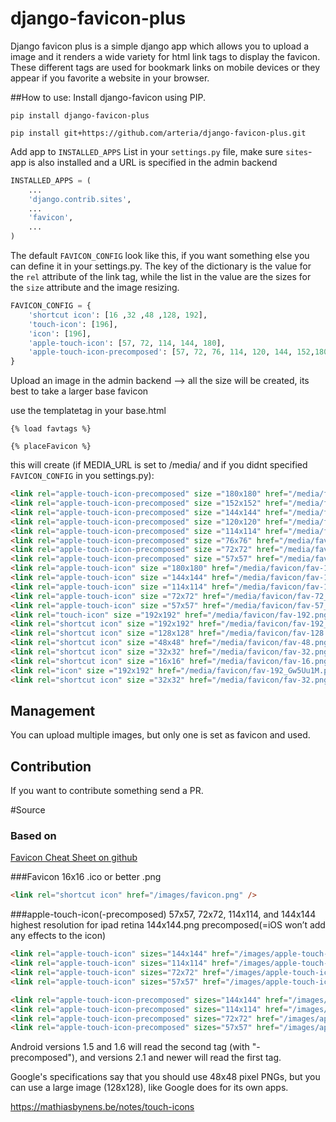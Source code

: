 # django-favicon-plus #

Django favicon plus is a simple django app which allows you to upload a image and it renders a wide variety for html link tags to display the favicon. These different tags are used for bookmark links on mobile devices or they appear if you favorite a website in your browser. 

##How to use:
Install django-favicon using PIP.
```shell
pip install django-favicon-plus
 
pip install git+https://github.com/arteria/django-favicon-plus.git
```

Add app to `INSTALLED_APPS` List in your `settings.py` file, make sure `sites`-app is also installed and a URL is specified in the admin backend

```python
INSTALLED_APPS = (
    ...
    'django.contrib.sites',
    ...
    'favicon',
    ...
)
```    
The default `FAVICON_CONFIG` look like this, if you want something else you can define it in your settings.py. The key of the dictionary is the value for the `rel` attribute of the link tag, while the list in the value are the sizes for the `size` attribute and the image resizing.
```python
FAVICON_CONFIG = {
    'shortcut icon': [16 ,32 ,48 ,128, 192],
    'touch-icon': [196],
    'icon': [196],
    'apple-touch-icon': [57, 72, 114, 144, 180],
    'apple-touch-icon-precomposed': [57, 72, 76, 114, 120, 144, 152,180],
}
```
Upload an image in the admin backend --> all the size will be created, its best to take a larger base favicon

use the templatetag in your base.html
```html+django
{% load favtags %}
    
{% placeFavicon %}
```
this will create (if MEDIA_URL is set to /media/ and if you didnt specified `FAVICON_CONFIG` in you settings.py):
```html
<link rel="apple-touch-icon-precomposed" size ="180x180" href="/media/favicon/fav-180.png"/>
<link rel="apple-touch-icon-precomposed" size ="152x152" href="/media/favicon/fav-152.png"/>
<link rel="apple-touch-icon-precomposed" size ="144x144" href="/media/favicon/fav-144.png"/>
<link rel="apple-touch-icon-precomposed" size ="120x120" href="/media/favicon/fav-120.png"/>
<link rel="apple-touch-icon-precomposed" size ="114x114" href="/media/favicon/fav-114.png"/>
<link rel="apple-touch-icon-precomposed" size ="76x76" href="/media/favicon/fav-76.png"/>
<link rel="apple-touch-icon-precomposed" size ="72x72" href="/media/favicon/fav-72.png"/>
<link rel="apple-touch-icon-precomposed" size ="57x57" href="/media/favicon/fav-57.png"/>
<link rel="apple-touch-icon" size ="180x180" href="/media/favicon/fav-180_5l5PyO1.png"/>
<link rel="apple-touch-icon" size ="144x144" href="/media/favicon/fav-144_5A8THfC.png"/>
<link rel="apple-touch-icon" size ="114x114" href="/media/favicon/fav-114_GqBGFXA.png"/>
<link rel="apple-touch-icon" size ="72x72" href="/media/favicon/fav-72_UoWu9ik.png"/>
<link rel="apple-touch-icon" size ="57x57" href="/media/favicon/fav-57_sfX3XoJ.png"/>
<link rel="touch-icon" size ="192x192" href="/media/favicon/fav-192.png"/>
<link rel="shortcut icon" size ="192x192" href="/media/favicon/fav-192_rD0bCKr.png"/>
<link rel="shortcut icon" size ="128x128" href="/media/favicon/fav-128.png"/>
<link rel="shortcut icon" size ="48x48" href="/media/favicon/fav-48.png"/>
<link rel="shortcut icon" size ="32x32" href="/media/favicon/fav-32.png"/>
<link rel="shortcut icon" size ="16x16" href="/media/favicon/fav-16.png"/>
<link rel="icon" size ="192x192" href="/media/favicon/fav-192_Gw5Uu1M.png"/>
<link rel="shortcut icon" size ="32x32" href="/media/favicon/fav-32.png"/>
```
## Management

You can upload multiple images, but only one is set as favicon and used.


## Contribution

If you want to contribute something send a PR.


#Source

### Based on 

[Favicon Cheat Sheet on github](https://github.com/audreyr/favicon-cheat-sheet)

###Favicon
16x16 .ico or better .png
```html
<link rel="shortcut icon" href="/images/favicon.png" />
```
###apple-touch-icon(-precomposed)
57x57, 72x72, 114x114, and 144x144
highest resolution for ipad retina 144x144.png precomposed(=iOS won’t add any effects to the icon)
```html
<link rel="apple-touch-icon" sizes="144x144" href="/images/apple-touch-icon-144x144.png">
<link rel="apple-touch-icon" sizes="114x114" href="/images/apple-touch-icon-114x114.png">
<link rel="apple-touch-icon" sizes="72x72" href="/images/apple-touch-icon-72x72.png">
<link rel="apple-touch-icon" sizes="57x57" href="/images/apple-touch-icon-57x57.png">

<link rel="apple-touch-icon-precomposed" sizes="144x144" href="/images/apple-touch-icon-144x144.png">
<link rel="apple-touch-icon-precomposed" sizes="114x114" href="/images/apple-touch-icon-114x114.png">
<link rel="apple-touch-icon-precomposed" sizes="72x72" href="/images/apple-touch-icon-72x72.png">
<link rel="apple-touch-icon-precomposed" sizes="57x57" href="/images/apple-touch-icon-57x57.png">
```
Android versions 1.5 and 1.6 will read the second tag (with "-precomposed"), and versions 2.1 and newer will read the first tag.

Google's specifications say that you should use 48x48 pixel PNGs, but you can use a large image (128x128), like Google does for its own apps.

https://mathiasbynens.be/notes/touch-icons
